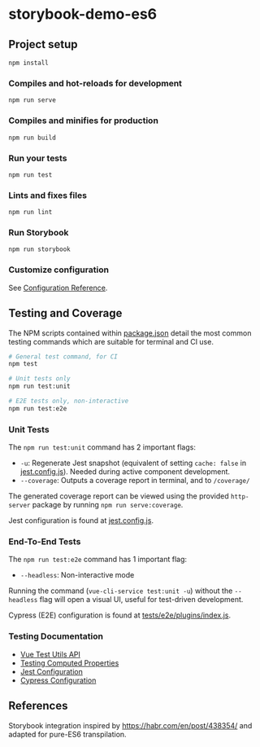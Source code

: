 # storybook-demo-es6

## Project setup

```
npm install
```

### Compiles and hot-reloads for development

```
npm run serve
```

### Compiles and minifies for production

```
npm run build
```

### Run your tests

```
npm run test
```

### Lints and fixes files

```
npm run lint
```

### Run Storybook

```
npm run storybook
```

### Customize configuration

See [Configuration Reference](https://cli.vuejs.org/config/).


## Testing and Coverage

The NPM scripts contained within [package.json](./package.json) detail the most common testing commands which are suitable for terminal and CI use.

```sh
# General test command, for CI
npm test

# Unit tests only
npm run test:unit

# E2E tests only, non-interactive
npm run test:e2e
```

### Unit Tests

The `npm run test:unit` command has 2 important flags:

- `-u`: Regenerate Jest snapshot (equivalent of setting `cache: false` in [jest.config.js](./jest.config.js)). Needed during active component development.
- `--coverage`: Outputs a coverage report in terminal, and to `/coverage/`

The generated coverage report can be viewed using the provided `http-server` package by running `npm run serve:coverage`.

Jest configuration is found at [jest.config.js](./jest.config.js).


### End-To-End Tests

The `npm run test:e2e` command has 1 important flag:

- `--headless`: Non-interactive mode

Running the command (`vue-cli-service test:unit -u`) without the `--headless` flag will open a visual UI, useful for test-driven development.

Cypress (E2E) configuration is found at [tests/e2e/plugins/index.js](./tests/e2e/plugins/index.js).

### Testing Documentation

- [Vue Test Utils API](https://vue-test-utils.vuejs.org/api/)
- [Testing Computed Properties](https://lmiller1990.github.io/vue-testing-handbook/computed-properties.html#testing-computed-properties)
- [Jest Configuration](https://jestjs.io/docs/en/configuration)
- [Cypress Configuration](https://docs.cypress.io/guides/references/configuration.html)


## References

Storybook integration inspired by https://habr.com/en/post/438354/ and adapted for pure-ES6 transpilation.
